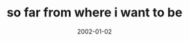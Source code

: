 ---
layout: base.njk
title : 'so far from where i want to be' 
view_title : 'so far from where i want to be' 
year : '2002' 
date : '2002-01-02' 
img_file : '/drawing/sofar.png' 
html_file : 'sofar' 
next_html : 'brownshirt.html' 
year_order : '8' 
permalink : "title/{{html_file}}.html"
---